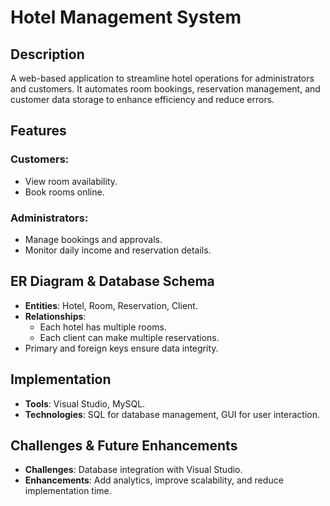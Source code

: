 # Hotel Management System


## Description
A web-based application to streamline hotel operations for administrators and customers. It automates room bookings, reservation management, and customer data storage to enhance efficiency and reduce errors.


## Features
### Customers:
- View room availability.
- Book rooms online.

### Administrators:
- Manage bookings and approvals.
- Monitor daily income and reservation details.


## ER Diagram & Database Schema
- **Entities**: Hotel, Room, Reservation, Client.
- **Relationships**:
  - Each hotel has multiple rooms.
  - Each client can make multiple reservations.
- Primary and foreign keys ensure data integrity.

## Implementation
- **Tools**: Visual Studio, MySQL.
- **Technologies**: SQL for database management, GUI for user interaction.

## Challenges & Future Enhancements
- **Challenges**: Database integration with Visual Studio.
- **Enhancements**: Add analytics, improve scalability, and reduce implementation time.
